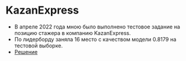 # KazanExpress

- В апреле 2022 года мною было выполнено тестовое задание на позицию стажера в компанию KazanExpress. 
- По лидерборду заняла 16 место с качеством модели 0.8179 на тестовой выборке. 
- [Решение](KazanExpressSolution.ipynb)
